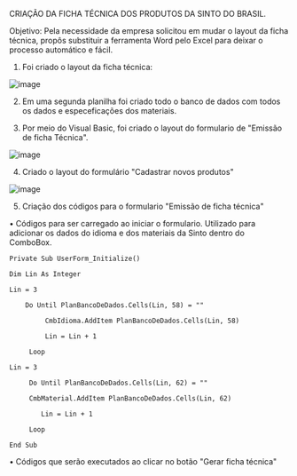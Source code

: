 CRIAÇÃO DA FICHA TÉCNICA DOS PRODUTOS DA SINTO DO BRASIL. 

Objetivo: Pela necessidade da empresa solicitou em mudar o layout da ficha técnica, propôs substituir a ferramenta Word pelo Excel 
para deixar o processo automático e fácil.

1. Foi criado o layout da ficha técnica:

![image](https://github.com/user-attachments/assets/5b763c31-31ef-4f04-b587-fc9ca11a9309)

2. Em uma segunda planilha foi criado todo o banco de dados com todos os dados e especeficações dos materiais.

3. Por meio do Visual Basic, foi criado o layout do formulario de "Emissão de ficha Técnica".

![image](https://github.com/user-attachments/assets/399c02e6-ebcd-4644-845f-b88cecd28d9c)

4. Criado o layout do formulário "Cadastrar novos produtos"

![image](https://github.com/user-attachments/assets/aa05d216-21fd-4edf-985b-f8862ddc6bce)

5. Criação dos códigos para o formulario "Emissão de ficha técnica"

•	Códigos para ser carregado ao iniciar o formulario. Utilizado para adicionar os dados do idioma e dos 
materiais da Sinto dentro do ComboBox.

```
Private Sub UserForm_Initialize()

Dim Lin As Integer

Lin = 3

    Do Until PlanBancoDeDados.Cells(Lin, 58) = ""
    
         CmbIdioma.AddItem PlanBancoDeDados.Cells(Lin, 58)
         
         Lin = Lin + 1
     
     Loop

Lin = 3
     
     Do Until PlanBancoDeDados.Cells(Lin, 62) = ""
     
     CmbMaterial.AddItem PlanBancoDeDados.Cells(Lin, 62)
     
        Lin = Lin + 1
     
     Loop

End Sub
```
•	Códigos que serão executados ao clicar no botão "Gerar ficha técnica"


